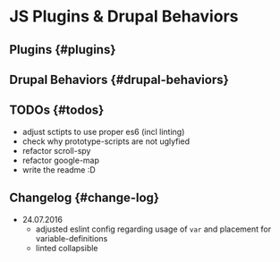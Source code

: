 # JS Plugins & Drupal Behaviors


## Plugins {#plugins}


## Drupal Behaviors {#drupal-behaviors}


## TODOs {#todos}
- adjust sctipts to use proper es6 (incl linting)
- check why prototype-scripts are not uglyfied
- refactor scroll-spy
- refactor google-map
- write the readme :D


## Changelog {#change-log}
- 24.07.2016
    - adjusted eslint config regarding usage of `var` and placement for variable-definitions
    - linted collapsible
